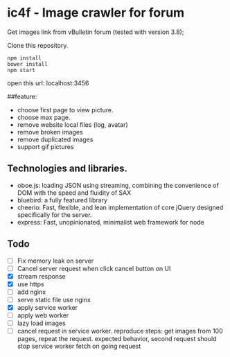 # ic4f - Image crawler for forum

Get images link from vBulletin forum (tested with version 3.8);

Clone this repository.

```
npm install
bower install
npm start
```
open this url: localhost:3456

##feature:
- choose first page to view picture.
- choose max page.
- remove website local files (log, avatar)
- remove broken images
- remove duplicated images
- support gif pictures

## Technologies and libraries.
- oboe.js: loading JSON using streaming, combining the convenience of DOM with the speed and fluidity of SAX
- bluebird: a fully featured library
- cheerio: Fast, flexible, and lean implementation of core jQuery designed specifically for the server.
- express: Fast, unopinionated, minimalist web framework for node


## Todo
- [ ] Fix memory leak on server
- [ ] Cancel server request when click cancel button on UI
- [x] stream response
- [x] use https
- [ ] add nginx
- [ ] serve static file use nginx
- [x] apply service worker
- [ ] apply web worker
- [ ] lazy load images
- [ ] cancel request in service worker. reproduce steps: get images from 100 pages, repeat the request.
expected behavior, second request should stop service worker fetch on going  request
